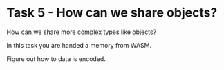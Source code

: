 # Task 5 - How can we share objects?

How can we share more complex types like objects?

In this task you are handed a memory from WASM.

Figure out how to data is encoded.

